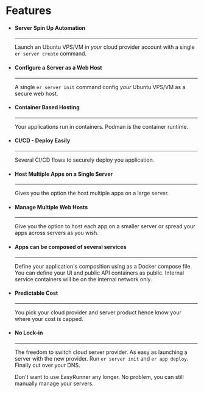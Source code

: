 # Features

<div class="grid cards" markdown>

-   #### Server Spin Up Automation

    ---

    Launch an Ubuntu VPS/VM in _your_ cloud provider account with a single `er server create` command.


-   #### Configure a Server as a Web Host

    ---

    A single `er server init` command config _your_ Ubuntu VPS/VM as a secure web host.


-   #### Container Based Hosting

    ---

    Your applications run in containers. Podman is the container runtime.


-   #### CI/CD - Deploy Easily

    ---

    Several CI/CD flows to securely deploy you application.


-   #### Host Multiple Apps on a Single Server

    ---

    Gives you the option the host multiple apps on a large server.


-   #### Manage Multiple Web Hosts

    ---

    Give you the option to host each app on a smaller server or spread your apps across servers as you wish.


-   #### Apps can be composed of several services

    ---

    Define your application's composition using as a Docker compose file. You can define your UI and public API containers as public. Internal service containers will be on the internal network only.


-   #### Predictable Cost

    ---

    You pick your cloud provider and server product hence know your where your cost is capped.


-   #### No Lock-in

    ---

    The freedom to switch cloud server provider. As easy as launching a server with the new provider. Run `er server init` and `er app deploy`. Finally cut over your DNS.

    Don't want to use EasyRunner any longer. No problem, you can still manually manage your servers.

</div>
